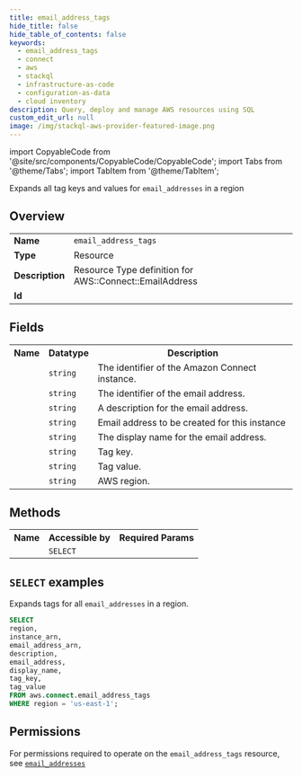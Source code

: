 ```yaml
---
title: email_address_tags
hide_title: false
hide_table_of_contents: false
keywords:
  - email_address_tags
  - connect
  - aws
  - stackql
  - infrastructure-as-code
  - configuration-as-data
  - cloud inventory
description: Query, deploy and manage AWS resources using SQL
custom_edit_url: null
image: /img/stackql-aws-provider-featured-image.png
---
```


import CopyableCode from '@site/src/components/CopyableCode/CopyableCode';
import Tabs from '@theme/Tabs';
import TabItem from '@theme/TabItem';

Expands all tag keys and values for <code>email_addresses</code> in a region

## Overview
<table>
<tbody>
<tr><td><b>Name</b></td><td><code>email_address_tags</code></td></tr>
<tr><td><b>Type</b></td><td>Resource</td></tr>
<tr><td><b>Description</b></td><td>Resource Type definition for AWS::Connect::EmailAddress</td></tr>
<tr><td><b>Id</b></td><td><CopyableCode code="aws.connect.email_address_tags" /></td></tr>
</tbody>
</table>

## Fields
<table>
<tbody>
<tr><th>Name</th><th>Datatype</th><th>Description</th></tr><tr><td><CopyableCode code="instance_arn" /></td><td><code>string</code></td><td>The identifier of the Amazon Connect instance.</td></tr>
<tr><td><CopyableCode code="email_address_arn" /></td><td><code>string</code></td><td>The identifier of the email address.</td></tr>
<tr><td><CopyableCode code="description" /></td><td><code>string</code></td><td>A description for the email address.</td></tr>
<tr><td><CopyableCode code="email_address" /></td><td><code>string</code></td><td>Email address to be created for this instance</td></tr>
<tr><td><CopyableCode code="display_name" /></td><td><code>string</code></td><td>The display name for the email address.</td></tr>
<tr><td><CopyableCode code="tag_key" /></td><td><code>string</code></td><td>Tag key.</td></tr>
<tr><td><CopyableCode code="tag_value" /></td><td><code>string</code></td><td>Tag value.</td></tr>
<tr><td><CopyableCode code="region" /></td><td><code>string</code></td><td>AWS region.</td></tr>
</tbody>
</table>

## Methods

<table>
<tbody>
  <tr>
    <th>Name</th>
    <th>Accessible by</th>
    <th>Required Params</th>
  </tr>
  <tr>
    <td><CopyableCode code="list_resources" /></td>
    <td><code>SELECT</code></td>
    <td><CopyableCode code="region" /></td>
  </tr>
</tbody>
</table>

## `SELECT` examples
Expands tags for all <code>email_addresses</code> in a region.
```sql
SELECT
region,
instance_arn,
email_address_arn,
description,
email_address,
display_name,
tag_key,
tag_value
FROM aws.connect.email_address_tags
WHERE region = 'us-east-1';
```


## Permissions

For permissions required to operate on the <code>email_address_tags</code> resource, see <a href="/services/connect/email_addresses/#permissions"><code>email_addresses</code></a>

